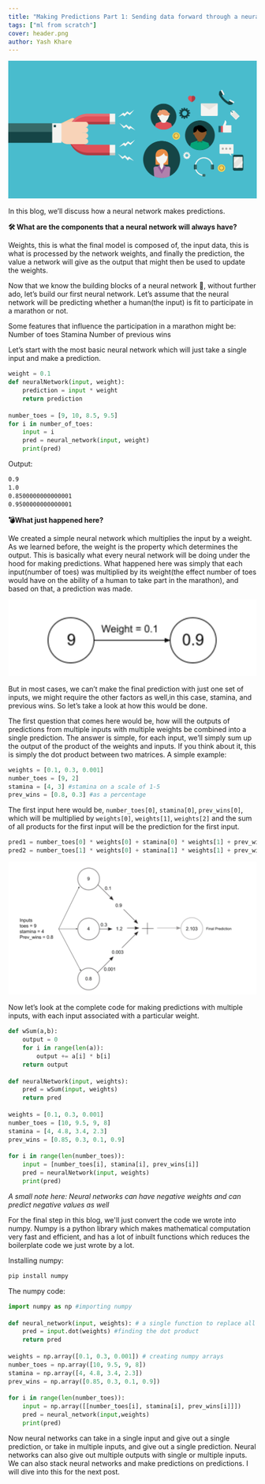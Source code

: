 ```yaml
---
title: "Making Predictions Part 1: Sending data forward through a neural network"
tags: ["ml from scratch"]
cover: header.png
author: Yash Khare
---
```


<center>

<img src="header.png" width="720" />

</center>


In this blog, we’ll discuss how a neural network makes predictions. 

**🛠️ What are the components that a neural network will always have?**

Weights, this is what the final model is composed of, the input data, this is what is processed by the network weights, and finally the prediction, the value a network will give as the output that might then be used to update the weights. 

Now  that we know the building blocks of a neural network 🧱, without further ado, let’s build our first neural network. Let’s assume that the neural network will be predicting whether a human(the input) is fit to participate in a marathon or not.

Some features that influence the participation in a marathon might be: 
Number of toes
Stamina
Number of previous wins

Let’s start with the most basic neural network which will just take a single input and make a  prediction. 

```python
weight = 0.1
def neuralNetwork(input, weight):
	prediction = input * weight
	return prediction

number_toes = [9, 10, 8.5, 9.5]
for i in number_of_toes:
	input = i
	pred = neural_network(input, weight)
	print(pred)
```

Output:
```bash
0.9
1.0
0.8500000000000001
0.9500000000000001
```

**💣What just happened here?**

We created a simple neural network which multiplies the input by a weight. As we learned before, the weight is the property which determines the output. This is basically what every neural network will be doing under the hood for making predictions. 
What happened here was simply that each input(number of toes) was multiplied by its weight(the effect number of toes would have on the ability of a human to take  part in the marathon), and based on that, a prediction was made. 

![relation](./1.png)

But in most cases, we can’t make the final prediction with just one set of inputs, we might require the other factors as well,in this case, stamina, and previous wins. So let’s take a look at how this would be done. 

The first question that comes here would be, how will the outputs of predictions from multiple inputs with multiple weights be combined into a single  prediction. The answer is simple, for each input, we’ll simply sum up the output of the product of the weights and inputs. If you think about  it, this  is simply the dot product between two matrices. 
A simple example:
```python
weights = [0.1, 0.3, 0.001]
number_toes = [9, 2]
stamina = [4, 3] #stamina on a scale of 1-5
prev_wins = [0.8, 0.3] #as a percentage
```
The first input here would be, `number_toes[0]`, `stamina[0]`, `prev_wins[0]`, which will be multiplied by `weights[0]`, `weights[1]`, `weights[2]` and the sum of all products for the first input will be the prediction for the first input. 

```python
pred1 = number_toes[0] * weights[0] + stamina[0] * weights[1] + prev_wins[0] * weights[2]
pred2 = number_toes[1] * weights[0] + stamina[1] * weights[1] + prev_wins[1] * weights[2]
```

![relation](./2.png)

Now let’s look at the complete code for making predictions with multiple inputs, with each input associated with a particular weight. 

```python
def wSum(a,b):
	output = 0
	for i in range(len(a)):
		output += a[i] * b[i]
	return output

def neuralNetwork(input, weights):
	pred = wSum(input, weights)
	return pred
	
weights = [0.1, 0.3, 0.001]
number_toes = [10, 9.5, 9, 8]
stamina = [4, 4.8, 3.4, 2.3]
prev_wins = [0.85, 0.3, 0.1, 0.9]

for i in range(len(number_toes)):
	input = [number_toes[i], stamina[i], prev_wins[i]]
	pred = neuralNetwork(input, weights)
	print(pred)
```

*A small note here: Neural networks can have negative weights and can predict negative values as well*

For the final step in this blog, we'll just convert the code we wrote into numpy. Numpy is a python library which makes mathematical computation very fast and efficient, and has a lot of inbuilt functions which reduces the boilerplate code we just wrote by a lot. 

Installing numpy: 
```bash
pip install numpy
```

The numpy code: 
```python
import numpy as np #importing numpy

def neural_network(input, weights): # a single function to replace all the previous code
	pred = input.dot(weights) #finding the dot product
	return pred

weights = np.array([0.1, 0.3, 0.001]) # creating numpy arrays
number_toes = np.array([10, 9.5, 9, 8])
stamina = np.array([4, 4.8, 3.4, 2.3])
prev_wins = np.array([0.85, 0.3, 0.1, 0.9])

for i in range(len(number_toes)):
	input = np.array([[number_toes[i], stamina[i], prev_wins[i]]])
	pred = neural_network(input,weights)
	print(pred)
```

Now neural networks can take in a single input and give out a single prediction, or take in multiple inputs, and give out a single prediction. Neural networks
can also give out multiple outputs with single or multiple inputs. We can also stack neural networks and make predictions on predictions. I will dive into this 
for the next post.  
